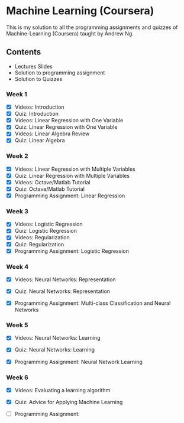 # Machine Learning (Coursera)
This is my solution to all the programming assignments and quizzes of Machine-Learning (Coursera) taught by Andrew Ng.

## Contents
* Lectures Slides
* Solution to programming assignment
* Solution to Quizzes

### Week 1
- [x] Videos: Introduction
- [x] Quiz: Introduction
- [x] Videos: Linear Regression with One Variable
- [x] Quiz: Linear Regression with One Variable
- [x] Videos: Linear Algebra Review
- [x] Quiz: Linear Algebra

### Week 2
- [x] Videos: Linear Regression with Multiple Variables
- [x] Quiz: Linear Regression with Multiple Variables
- [x] Videos: Octave/Matlab Tutorial
- [x] Quiz: Octave/Matlab Tutorial
- [x] Programming Assignment: Linear Regression

### Week 3
- [x] Videos: Logistic Regression
- [x] Quiz: Logistic Regression
- [x] Videos: Regularization
- [x] Quiz: Regularization
- [x] Programming Assignment: Logistic Regression

### Week 4
- [x] Videos: Neural Networks: Representation
- [x] Quiz: Neural Networks: Representation
- [x] Programming Assignment: Multi-class Classification and Neural Networks


### Week 5
- [x] Videos: Neural Networks: Learning
- [x] Quiz: Neural Networks: Learning
- [x] Programming Assignment: Neural Network Learning


### Week 6
- [x] Videos: Evaluating a learning algorithm
- [x] Quiz: Advice for Applying Machine Learning 
- [ ] Programming Assignment: 

